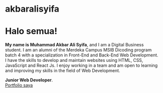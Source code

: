 # akbaralisyifa

# Halo semua! 

**My name is Muhammad Akbar Ali Syifa**, and I am a Digital Business student. 
I am an alumni of the Merdeka Campus MSIB Dicoding program batch 4 with a specialization in Front-End and Back-End Web Development. 
I have the skills to develop and maintain websites using HTML, CSS, JavaScript and React Js. 
I enjoy working in a team and am open to learning and improving my skills in the field of Web Development.

 **Junior Web Developer**.\
[Portfolio saya](https://akbaralisyifa.github.io/Portfolio/)
